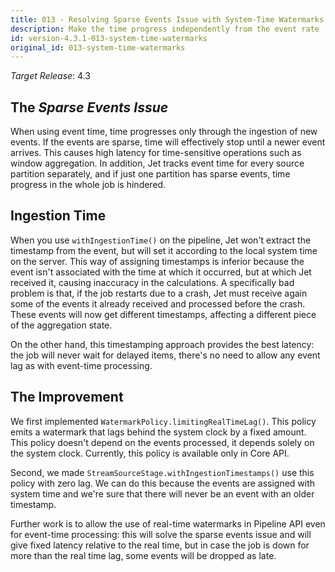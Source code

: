 ```yaml
---
title: 013 - Resolving Sparse Events Issue with System-Time Watermarks
description: Make the time progress independently from the event rate
id: version-4.3.1-013-system-time-watermarks
original_id: 013-system-time-watermarks
---
```


*Target Release*: 4.3

## The _Sparse Events Issue_

When using event time, time progresses only through the ingestion of new
events. If the events are sparse, time will effectively stop until a
newer event arrives. This causes high latency for time-sensitive
operations such as window aggregation. In addition, Jet tracks event
time for every source partition separately, and if just one partition
has sparse events, time progress in the whole job is hindered.

## Ingestion Time

When you use `withIngestionTime()` on the pipeline, Jet won't extract
the timestamp from the event, but will set it according to the local
system time on the server. This way of assigning timestamps is inferior
because the event isn't associated with the time at which it occurred,
but at which Jet received it, causing inaccuracy in the calculations. A
specifically bad problem is that, if the job restarts due to a crash,
Jet must receive again some of the events it already received and
processed before the crash. These events will now get different
timestamps, affecting a different piece of the aggregation state.

On the other hand, this timestamping approach provides the best latency:
the job will never wait for delayed items, there's no need to allow any
event lag as with event-time processing.

## The Improvement

We first implemented `WatermarkPolicy.limitingRealTimeLag()`. This
policy emits a watermark that lags behind the system clock by a fixed
amount. This policy doesn't depend on the events processed, it
depends solely on the system clock. Currently, this policy is available
only in Core API.

Second, we made `StreamSourceStage.withIngestionTimestamps()` use this
policy with zero lag. We can do this because the events are assigned
with system time and we're sure that there will never be an event with
an older timestamp.

Further work is to allow the use of real-time watermarks in Pipeline API
even for event-time processing: this will solve the sparse events issue
and will give fixed latency relative to the real time, but in case the
job is down for more than the real time lag, some events will be
dropped as late.
